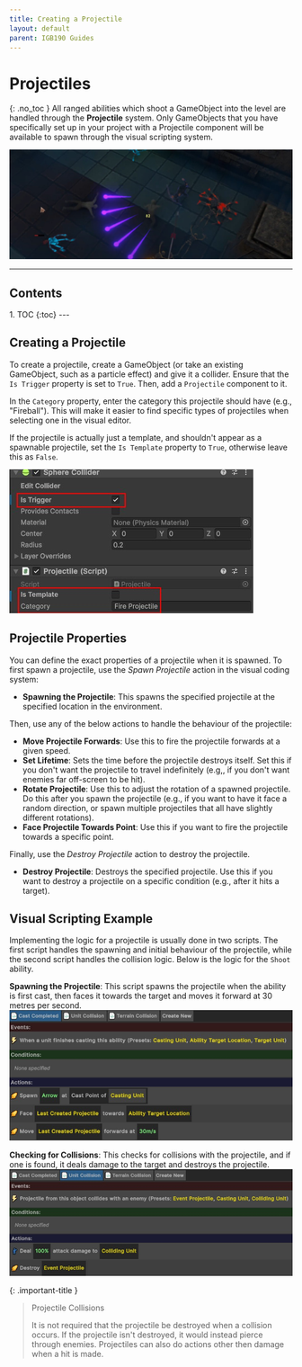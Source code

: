 ```yaml
---
title: Creating a Projectile
layout: default
parent: IGB190 Guides
---
```


# Projectiles
{: .no_toc }
All ranged abilities which shoot a GameObject into the level are handled through the **Projectile** system. Only GameObjects that you have specifically set up in your project with a Projectile component will be available to spawn through the visual scripting system.

![Image of the Region Components](../assets/projectile-0.jpg)

---
<h2 class="text-delta">Contents</h2>
1. TOC
{:toc}
---

## Creating a Projectile
To create a projectile, create a GameObject (or take an existing GameObject, such as a particle effect) and give it a collider. Ensure that the `Is Trigger` property is set to `True`. Then, add a `Projectile` component to it.

In the `Category` property, enter the category this projectile should have (e.g., "Fireball"). This will make it easier to find specific types of projectiles when selecting one in the visual editor.

If the projectile is actually just a template, and shouldn't appear as a spawnable projectile, set the `Is Template` property to `True`, otherwise leave this as `False`.

![Image of the Region Components](../assets/projectile-1.jpg)

## Projectile Properties
You can define the exact properties of a projectile when it is spawned. To first spawn a projectile, use the *Spawn Projectile* action in the visual coding system:

- **Spawning the Projectile**: This spawns the specified projectile at the specified location in the environment.

Then, use any of the below actions to handle the behaviour of the projectile:

- **Move Projectile Forwards**: Use this to fire the projectile forwards at a given speed.
- **Set Lifetime**: Sets the time before the projectile destroys itself. Set this if you don't want the projectile to travel indefinitely (e.g,, if you don't want enemies far off-screen to be hit).
- **Rotate Projectile**: Use this to adjust the rotation of a spawned projectile. Do this after you spawn the projectile (e.g., if you want to have it face a random direction, or spawn multiple projectiles that all have slightly different rotations).
- **Face Projectile Towards Point**: Use this if you want to fire the projectile towards a specific point.

Finally, use the *Destroy Projectile* action to destroy the projectile.

- **Destroy Projectile**: Destroys the specified projectile. Use this if you want to destroy a projectile on a specific condition (e.g., after it hits a target).

## Visual Scripting Example
Implementing the logic for a projectile is usually done in two scripts. The first script handles the spawning and initial behaviour of the projectile, while the second script handles the collision logic. Below is the logic for the `Shoot` ability.

**Spawning the Projectile**: This script spawns the projectile when the ability is first cast, then faces it towards the target and moves it forward at 30 metres per second.
![Image of the Region Components](../assets/projectile-2.jpg)

**Checking for Collisions**: This checks for collisions with the projectile, and if one is found, it deals damage to the target and destroys the projectile.
![Image of the Region Components](../assets/projectile-3.jpg)

{: .important-title }
> Projectile Collisions
>
> It is not required that the projectile be destroyed when a collision occurs. If the projectile isn't destroyed, it would instead pierce through enemies. Projectiles can also do actions other then damage when a hit is made.